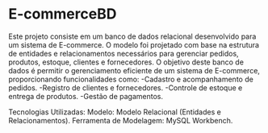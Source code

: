 # E-commerceBD
Este projeto consiste em um banco de dados relacional desenvolvido para um sistema de E-commerce. O modelo foi projetado com base na estrutura de entidades e relacionamentos necessários para gerenciar pedidos, produtos, estoque, clientes e fornecedores.
O objetivo deste banco de dados é permitir o gerenciamento eficiente de um sistema de E-commerce, proporcionando funcionalidades como:
-Cadastro e acompanhamento de pedidos.
-Registro de clientes e fornecedores.
-Controle de estoque e entrega de produtos.
-Gestão de pagamentos.

Tecnologias Utilizadas:
  Modelo: Modelo Relacional (Entidades e Relacionamentos).
  Ferramenta de Modelagem: MySQL Workbench.
